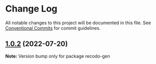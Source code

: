 # Change Log

All notable changes to this project will be documented in this file.
See [Conventional Commits](https://conventionalcommits.org) for commit guidelines.

## [1.0.2](https://github.com/ZxBing0066/recodo/compare/recodo-gen@0.0.6...recodo-gen@1.0.2) (2022-07-20)

**Note:** Version bump only for package recodo-gen
